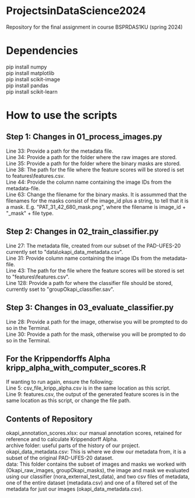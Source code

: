 # ProjectsinDataScience2024

Repository for the final assignment in course BSPRDAS1KU (spring 2024)

# Dependencies
pip install numpy\
pip install matplotlib\
pip install scikit-image\
pip install pandas\
pip install scikit-learn

# How to use the scripts
## Step 1: Changes in 01_process_images.py
Line 33: Provide a path for the metadata file.\
Line 34: Provide a path for the folder where the raw images are stored.\
Line 35: Provide a path for the folder where the binary masks are stored.\
Line 38: The path for the file where the feature scores will be stored is set to features\features.csv.\
Line 44: Provide the column name containing the image IDs from the metadata-file.\
Line 63: Change the filename for the binary masks. It is assummed that the filenames for the masks consist of the image_id plus a string, to tell that it is a mask. E.g. "PAT_31_42_680_mask.png", where the filename is image_id + "_mask" + file type.

## Step 2: Changes in 02_train_classifier.py
Line 27: The metadata file, created from our subset of the PAD-UFES-20 currently set to "data\okapi_data_metadata.csv".\
Line 31: Provide column name containing the image IDs from the metadata-file.\
Line 43: The path for the file where the feature scores will be stored is set to "features\features.csv".\
Line 128: Provide a path for where the classifier file should be stored, currently sset to "groupOkapi_classifier.sav".

## Step 3: Changes in 03_evaluate_classifier.py
Line 28: Provide a path for the image, otherwise you will be prompted to do so in the Terminal.\
Line 30: Provide a path for the mask, otherwise you will be prompted to do so in the Terminal.

## For the Krippendorffs Alpha kripp_alpha_with_computer_scores.R
If wanting to run again, ensure the following:\
Line 5: csv_file_kripp_alpha.csv is in the same location as this script.\
Line 9: features.csv, the output of the generated feature scores is in the same location as this script, or change the file path.

## Contents of Repository
okapi_annotation_scores.xlsx: our manual annotation scores, retained for reference and to calculate Krippendorff Alpha.\
archive folder: useful parts of the history of our project.\
okapi_data_metadata.csv: This is where we drew our metadata from, it is a subset of the original PAD-UFES-20 dataset.\
data: This folder contains the subset of images and masks we worked with (Okapi_raw_images, groupOkapi_masks), the image and mask we evaluated using our classifier (nora_external_test_data), and two csv files of metadata, one of the entire dataset (metadata.csv) and one of a filtered set of the metadata for just our images (okapi_data_metadata.csv).
